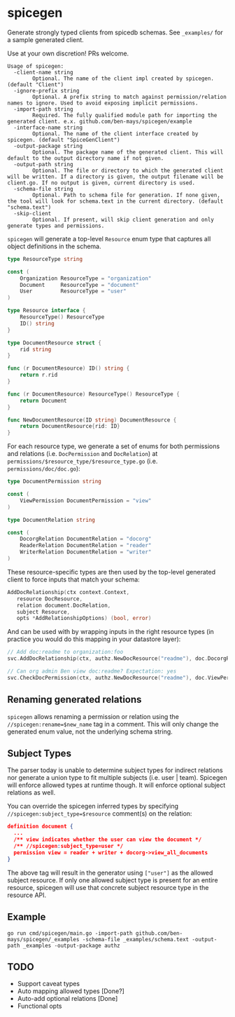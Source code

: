 # spicegen
Generate strongly typed clients from spicedb schemas. See `_examples/` for a sample generated client.

Use at your own discretion! PRs welcome.

```
Usage of spicegen:
  -client-name string
        Optional. The name of the client impl created by spicegen. (default "Client")
  -ignore-prefix string
        Optional. A prefix string to match against permission/relation names to ignore. Used to avoid exposing implicit permissions.
  -import-path string
        Required. The fully qualified module path for importing the generated client. e.x. github.com/ben-mays/spicegen/example
  -interface-name string
        Optional. The name of the client interface created by spicegen. (default "SpiceGenClient")
  -output-package string
        Optional. The package name of the generated client. This will default to the output directory name if not given.
  -output-path string
        Optional. The file or directory to which the generated client will be written. If a directory is given, the output filename will be client.go. If no output is given, current directory is used.
  -schema-file string
        Optional. Path to schema file for generation. If none given, the tool will look for schema.text in the current directory. (default "schema.text")
  -skip-client
        Optional. If present, will skip client generation and only generate types and permissions.
```

`spicegen` will generate a top-level `Resource` enum type that captures all object definitions in the schema.

```go
type ResourceType string

const (
	Organization ResourceType = "organization"
	Document     ResourceType = "document"
	User         ResourceType = "user"
)

type Resource interface {
	ResourceType() ResourceType
	ID() string
}

type DocumentResource struct {
	rid string
}

func (r DocumentResource) ID() string {
	return r.rid
}

func (r DocumentResource) ResourceType() ResourceType {
	return Document
}

func NewDocumentResource(ID string) DocumentResource {
	return DocumentResource{rid: ID}
}
```

For each resource type, we generate a set of enums for both permissions and relations (i.e. `DocPermission` and `DocRelation`) at `permissions/$resource_type/$resource_type.go` (i.e. `permissions/doc/doc.go`):

```go
type DocumentPermission string

const (
	ViewPermission DocumentPermission = "view"
)

type DocumentRelation string

const (
	DocorgRelation DocumentRelation = "docorg"
	ReaderRelation DocumentRelation = "reader"
	WriterRelation DocumentRelation = "writer"
)
```

These resource-specific types are then used by the top-level generated client to force inputs that match your schema:

```go
AddDocRelationship(ctx context.Context, 
   resource DocResource, 
   relation document.DocRelation, 
   subject Resource, 
   opts *AddRelationshipOptions) (bool, error)
```

And can be used with by wrapping inputs in the right resource types (in practice you would do this mapping in your datastore layer):

```go
// Add doc:readme to organization:foo
svc.AddDocRelationship(ctx, authz.NewDocResource("readme"), doc.DocorgRelation, authz.NewOrganizationResource("foo"), nil)

// Can org admin Ben view doc:readme? Expectation: yes
svc.CheckDocPermission(ctx, authz.NewDocResource("readme"), doc.ViewPermission, authz.NewUserResource("ben"), nil)
```

## Renaming generated relations

`spicegen` allows renaming a permission or relation using the `//spicegen:rename=$new_name` tag in a comment. This will only change the generated enum value, not the underlying schema string.

## Subject Types
The parser today is unable to determine subject types for indirect relations nor generate a union type to fit multiple subjects (i.e. user | team). Spicegen will enforce allowed types at runtime though. It will enforce optional subject relations as well.

You can override the spicegen inferred types by specifying `//spicegen:subject_type=$resource` comment(s) on the relation:

```json
definition document {
  ...
  /** view indicates whether the user can view the document */
  /** //spicegen:subject_type=user */
  permission view = reader + writer + docorg->view_all_documents
}
```

The above tag will result in the generator using `["user"]` as the allowed subject resource. If only one allowed subject type is present for an entire resource, spicegen will use that concrete subject resource type in the resource API.

## Example

```
go run cmd/spicegen/main.go -import-path github.com/ben-mays/spicegen/_examples -schema-file _examples/schema.text -output-path _examples -output-package authz
```

## TODO
* Support caveat types
* Auto mapping allowed types [Done?]
* Auto-add optional relations [Done]
* Functional opts
